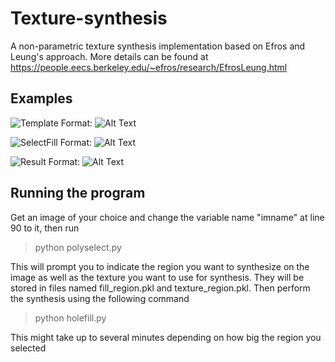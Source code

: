 # Texture-synthesis
A non-parametric texture synthesis implementation based on Efros and Leung's approach. More details can be found at https://people.eecs.berkeley.edu/~efros/research/EfrosLeung.html

## Examples

![Template](/images/donkey.png)
Format: ![Alt Text](url)

![SelectFill](/images/donkey2.png)
Format: ![Alt Text](url)

![Result](/images/result.png)
Format: ![Alt Text](url)

## Running the program 

Get an image of your choice and change the variable name "imname" at line 90 to it, then run 

> python polyselect.py <br/>

This will prompt you to indicate the region you want to synthesize on the image as well as the texture
you want to use for synthesis. They will be stored in files named fill_region.pkl and texture_region.pkl. 
Then perform the synthesis using the following command

> python holefill.py <br/>

This might take up to several minutes depending on how big the region you selected

